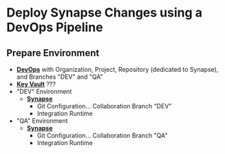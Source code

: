 # Deploy Synapse Changes using a DevOps Pipeline

## Prepare Environment

* [**DevOps**](https://dev.azure.com/) with Organization, Project, Repository (dedicated to Synapse), and Branches "DEV" and "QA"
* [**Key Vault**](https://learn.microsoft.com/en-us/azure/key-vault) ???
* "DEV" Environment
  * [**Synapse**](Infrastructure_Synapse.md)
    * Git Configuration... Collaboration Branch "DEV"
    * Integration Runtime
* "QA" Environment
  * [**Synapse**](Infrastructure_Synapse.md)
    * Git Configuration... Collaboration Branch "QA"
    * Integration Runtime

